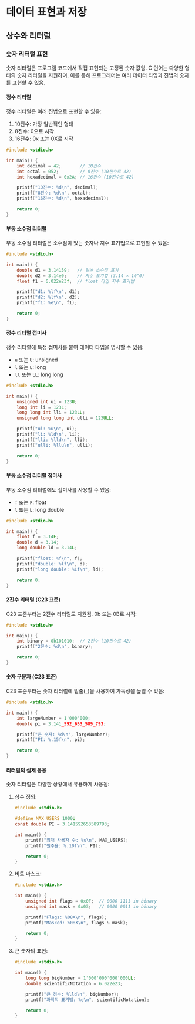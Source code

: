 # 데이터 표현과 저장

## 상수와 리터럴

### 숫자 리터럴 표현

숫자 리터럴은 프로그램 코드에서 직접 표현되는 고정된 숫자 값임. C 언어는 다양한 형태의 숫자 리터럴을 지원하며, 이를 통해 프로그래머는 여러 데이터 타입과 진법의 숫자를 표현할 수 있음.

#### 정수 리터럴

정수 리터럴은 여러 진법으로 표현할 수 있음:

1. 10진수: 가장 일반적인 형태
2. 8진수: 0으로 시작
3. 16진수: 0x 또는 0X로 시작

```c
#include <stdio.h>

int main() {
    int decimal = 42;       // 10진수
    int octal = 052;        // 8진수 (10진수로 42)
    int hexadecimal = 0x2A; // 16진수 (10진수로 42)

    printf("10진수: %d\n", decimal);
    printf("8진수: %d\n", octal);
    printf("16진수: %d\n", hexadecimal);

    return 0;
}
```

#### 부동 소수점 리터럴

부동 소수점 리터럴은 소수점이 있는 숫자나 지수 표기법으로 표현할 수 있음:

```c
#include <stdio.h>

int main() {
    double d1 = 3.14159;   // 일반 소수점 표기
    double d2 = 3.14e0;    // 지수 표기법 (3.14 × 10^0)
    float f1 = 6.022e23f;  // float 타입 지수 표기법

    printf("d1: %lf\n", d1);
    printf("d2: %lf\n", d2);
    printf("f1: %e\n", f1);

    return 0;
}
```

#### 정수 리터럴 접미사

정수 리터럴에 특정 접미사를 붙여 데이터 타입을 명시할 수 있음:

- `u` 또는 `U`: unsigned
- `l` 또는 `L`: long
- `ll` 또는 `LL`: long long

```c
#include <stdio.h>

int main() {
    unsigned int ui = 123U;
    long int li = 123L;
    long long int lli = 123LL;
    unsigned long long int ulli = 123ULL;

    printf("ui: %u\n", ui);
    printf("li: %ld\n", li);
    printf("lli: %lld\n", lli);
    printf("ulli: %llu\n", ulli);

    return 0;
}
```

#### 부동 소수점 리터럴 접미사

부동 소수점 리터럴에도 접미사를 사용할 수 있음:

- `f` 또는 `F`: float
- `l` 또는 `L`: long double

```c
#include <stdio.h>

int main() {
    float f = 3.14F;
    double d = 3.14;
    long double ld = 3.14L;

    printf("float: %f\n", f);
    printf("double: %lf\n", d);
    printf("long double: %Lf\n", ld);

    return 0;
}
```

#### 2진수 리터럴 (C23 표준)

C23 표준부터는 2진수 리터럴도 지원됨. 0b 또는 0B로 시작:

```c
#include <stdio.h>

int main() {
    int binary = 0b101010;  // 2진수 (10진수로 42)
    printf("2진수: %d\n", binary);

    return 0;
}
```

#### 숫자 구분자 (C23 표준)

C23 표준부터는 숫자 리터럴에 밑줄(_)을 사용하여 가독성을 높일 수 있음:

```c
#include <stdio.h>

int main() {
    int largeNumber = 1'000'000;
    double pi = 3.141_592_653_589_793;

    printf("큰 숫자: %d\n", largeNumber);
    printf("PI: %.15f\n", pi);

    return 0;
}
```

#### 리터럴의 실제 응용

숫자 리터럴은 다양한 상황에서 유용하게 사용됨:

1. 상수 정의:

    ```c
    #include <stdio.h>

    #define MAX_USERS 1000U
    const double PI = 3.141592653589793;

    int main() {
        printf("최대 사용자 수: %u\n", MAX_USERS);
        printf("원주율: %.10f\n", PI);

        return 0;
    }
    ```

2. 비트 마스크:

    ```c
    #include <stdio.h>

    int main() {
        unsigned int flags = 0x0F;  // 0000 1111 in binary
        unsigned int mask = 0x03;   // 0000 0011 in binary

        printf("Flags: %08X\n", flags);
        printf("Masked: %08X\n", flags & mask);

        return 0;
    }
    ```

3. 큰 숫자의 표현:

    ```c
    #include <stdio.h>

    int main() {
        long long bigNumber = 1'000'000'000'000LL;
        double scientificNotation = 6.022e23;

        printf("큰 정수: %lld\n", bigNumber);
        printf("과학적 표기법: %e\n", scientificNotation);

        return 0;
    }
    ```
